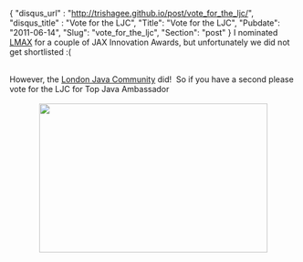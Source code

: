 {
 "disqus_url" : "http://trishagee.github.io/post/vote_for_the_ljc/",
 "disqus_title" : "Vote for the LJC",
 "Title": "Vote for the LJC",
 "Pubdate": "2011-06-14",
 "Slug": "vote_for_the_ljc",
 "Section": "post"
}
I nominated <a href="http://community.lmaxtrader.com/">LMAX</a> for a couple of JAX Innovation Awards, but unfortunately we did not get shortlisted :(<br /><div><br /></div><div>However, the <a href="http://www.meetup.com/Londonjavacommunity/">London Java Community</a> did! &nbsp;So if you have a second please vote for the LJC for Top Java Ambassador</div><div><br /></div><div class="separator" style="clear: both; text-align: center;"><a href="http://vote.jax-awards.com/"><img border="0" height="261" src="http://1.bp.blogspot.com/-1BeeQFQjUv0/TfeACqnJQoI/AAAAAAAAIC0/2guB2bQebfE/s400/JAX_US_IA_Button_Vote_For_Me.png" width="400" /></a></div>
